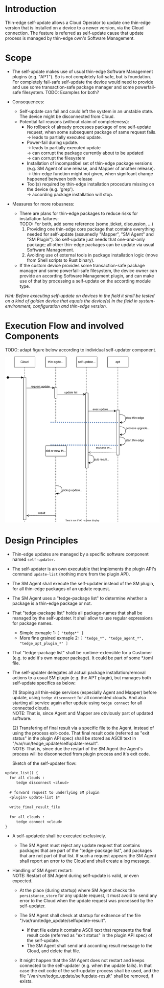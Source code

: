 
# Introduction


Thin-edge self-update allows a Cloud Operator to update one thin-edge version that is installed on a device to a newer version, via the Cloud connection. The feature is referred as self-update cause that update process is managed by thin-edge own's Software Management.

# Scope
  * The self-update makes use of usual thin-edge Software Management plugins (e.g. "APT"). So is not completely fail-safe, but is foundation.<br/>
    For completely fail-safe self-update the device would need to provide and use some transaction-safe package manager and some powerfail-safe filesystem.
    TODO: Examples for both?
     
  * Consequences: 
     * Self-update can fail and could left the system in an unstable state. The device might be disconnected from Cloud.
     * Potential fail reasons (without claim of completeness):
       * No rollback of already processes package of one self-update request, when some subsequent package of same request fails.
         <br/>-> leads to partially executed update. 
       * Power-fail during update.
         <br/>-> leads to partially executed update
         <br/>-> can corrupt the package currently about to be updated
         <br/>-> can corrupt the filesystem
       * Installation of incompatibel set of thin-edge package versions (e.g. SM Agent of one release, and Mapper of another release).
         <br/>-> thin-edge function might not given, when signifcant change happened between both release
       * Tool(s) required by thin-edge installation procedure missing on the device (e.g. 'grep').
         <br/>-> according package installation will stop.
         
  * Measures for more robusness:
    * There are plans for thin-edge packages to reduce risks for installation failures:
      <br/>TODO: For both, add some reference (some ‚ticket, discussion, ...)
      1. Providing one thin-edge core package that contains everything needed for self-update (assumedly "Mapper", "SM Agent" and "SM Plugin"). 
          So self-update just needs that one-and-only package; all other thin-edge packages can be update via usual Software Management.
      2. Avoiding use of external tools in package installation logic (move from Shell scripts to Rust binary).
    * If the custom device provides some transaction-safe package manager and some powerfail-safe filesystem, the device owner can 
      provide an according Software Management plugin, and can make use of that by processing a self-update on the according module type. 

*Hint: Before executing self-update on devices in the field it shall be tested on a kind of golden device that equals the device(s) in the field in system-environment, configuration and thin-edge version.*




# Execution Flow and involved Components

TODO: adapt figure below according to individual self-updater component.

![Sequence Diagram Update SW-list](images/self-update.drawio.svg)


# Design Principles

* Thin-edge updates are managed by a specific software component named `self-updater`.

* The self-updater is an own executable that implements the plugin API's command `update-list` (nothing more from the plugin API).

* The SM Agent shall execute the self-updater instead of the SM plugin, for all thin-edge packages of an update request.

* The SM Agent uses a "tedge-package list" to determine whether a package is a thin-edge package or not.

* That "tedge-package list" holds all package-names that shall be managed by the self-updater. It shall allow to use regular expressions for package names.
     * Simple exmaple 1: `[ "tedge*" ]`
     * More fine grained exmaple 2: `[ "tedge_*", "tedge_agent_*", "tedge_apt_plugin_*" ]`


* That "tedge-package list" shall be runtime-extensible for a Customer (e.g. to add it's own mapper package). It could be part of some *.toml file.

* The self-updater delegates all actual package installation/removal actions to a usual SM plugin (e.g. the APT plugin), but manages both self-update specifics as below:

  (1) Stoping all thin-edge services (especially Agent and Mapper) before update, using `tedge disconnect` for all connected clouds.
      And also starting all service again after update using `tedge connect` for all connected clouds.<br/>
      NOTE: That is, since Agent and Mapper are obviously part of updated software.
      
  (2) Transfering of final result via a specific file to the Agent, instead of using the process exit-code.
      That final result code (referred as "exit status" in the plugin API spec) shall be stored as ASCII text in "/var/run/tedge_update/selfupdate-result".<br/>
      NOTE: That is, since due the restart of the SM Agent the Agent's process will be disconnected from plugin process and it's exit code.


  Sketch of the self-updater flow:

```
update_list() {
  for all clouds :
     tedge disconnect <cloud>
  
  # forward request to underlying SM plugin
  <plugin> update-list $*
  
  write_final_result_file
  
  for all clouds :
     tedge connect <cloud>
}
```

* A self-updatede shall be executed exclusively.
  * The SM Agent must reject any update request that contains packages that are part of the "tedge-package list", and packages that are not part of that list.
    If such a request appears the SM Agent shall report an error to the Cloud and shall create a log message.

* Handling of SM Agent restart:<br/>
  NOTE: Restart of SM Agent during self-update is valid, or even expected.

  * At the place (during startup) where SM Agent checks the `persistance_store` for any update request, it must avoid to send any error to the Cloud when the update request was processed by the self-updater.<br/>
  * The SM Agent shall check at startup for exitsence of the file "/var/run/tedge_update/selfupdate-result".
    * If that file exists it contains ASCII text that represents the final result code (referred as "exit status" in the plugin API spec) of the self-update.
    * The SM Agent shall send and according result message to the Cloud, and delete that file.

  * It might happen that the SM Agent does not restart and keeps connected to the self-updater (e.g. when the update fails). In that case the exit code of the self-updater process shall be used, and the file "/var/run/tedge_update/selfupdate-result" shall be removed, if exists.
